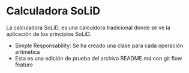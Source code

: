 # Calculadora SoLiD
La calculadora SoLiD, es una calculdora tradicional donde se ve la aplicación de los principios SoLiD.

* Simple Responsability: Se ha creado una clase para cada operación arítmetica
* Esta es una edición de prueba del archivo README.md con git flow feature
